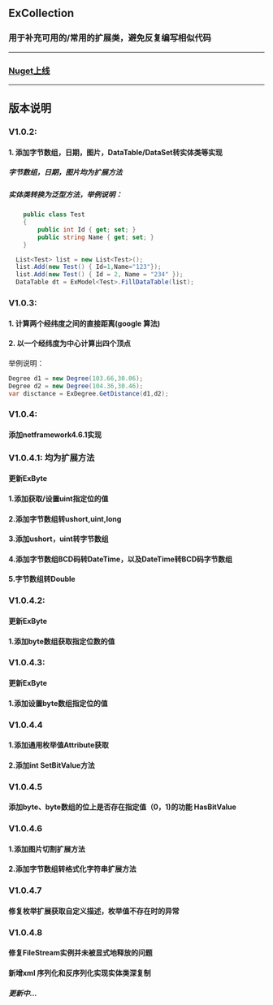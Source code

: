 ## ExCollection
### 用于补充可用的/常用的扩展类，避免反复编写相似代码
***
### [Nuget上线](https://www.nuget.org/packages/ExCollection)
***
## 版本说明
### V1.0.2:
#### 1. 添加字节数组，日期，图片，DataTable/DataSet转实体类等实现
##### 字节数组，日期，图片均为扩展方法
##### 实体类转换为泛型方法，举例说明：
```c# 实体类
    public class Test 
    {
        public int Id { get; set; }
        public string Name { get; set; }
    }
```
```c#
  List<Test> list = new List<Test>();
  list.Add(new Test() { Id=1,Name="123"});
  list.Add(new Test() { Id = 2, Name = "234" });
  DataTable dt = ExModel<Test>.FillDataTable(list);
```
### V1.0.3:
#### 1. 计算两个经纬度之间的直接距离(google 算法)
#### 2. 以一个经纬度为中心计算出四个顶点
举例说明：
```c#
Degree d1 = new Degree(103.66,30.06);
Degree d2 = new Degree(104.36,30.46);
var disctance = ExDegree.GetDistance(d1,d2);
```
### V1.0.4:
#### 添加netframework4.6.1实现

### V1.0.4.1: 均为扩展方法
#### 更新ExByte
#### 1.添加获取/设置uint指定位的值
#### 2.添加字节数组转ushort,uint,long
#### 3.添加ushort，uint转字节数组
#### 4.添加字节数组BCD码转DateTime，以及DateTime转BCD码字节数组
#### 5.字节数组转Double

### V1.0.4.2:
#### 更新ExByte
#### 1.添加byte数组获取指定位数的值

### V1.0.4.3:
#### 更新ExByte
#### 1.添加设置byte数组指定位的值

### V1.0.4.4
#### 1.添加通用枚举值Attribute获取
#### 2.添加int SetBitValue方法

### V1.0.4.5
#### 添加byte、byte数组的位上是否存在指定值（0，1)的功能 HasBitValue

### V1.0.4.6
#### 1.添加图片切割扩展方法
#### 2.添加字节数组转格式化字符串扩展方法

### V1.0.4.7
#### 修复枚举扩展获取自定义描述，枚举值不存在时的异常

### V1.0.4.8
#### 修复FileStream实例并未被显式地释放的问题
#### 新增xml 序列化和反序列化实现实体类深复制

##### 更新中...
